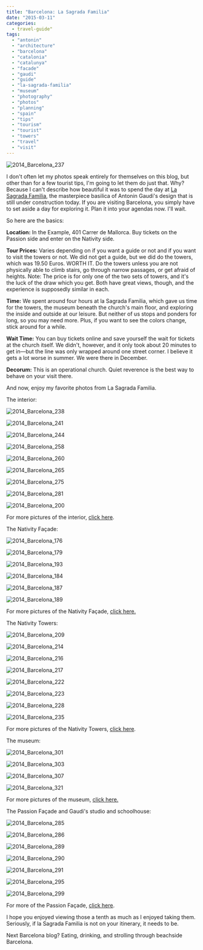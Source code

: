 ```yaml
---
title: "Barcelona: La Sagrada Familia"
date: "2015-03-11"
categories:
  - travel-guide"
tags:
  - "antonin"
  - "architecture"
  - "barcelona"
  - "catalonia"
  - "catalunya"
  - "facade"
  - "gaudi"
  - "guide"
  - "la-sagrada-familia"
  - "museum"
  - "photography"
  - "photos"
  - "planning"
  - "spain"
  - "tips"
  - "tourism"
  - "tourist"
  - "towers"
  - "travel"
  - "visit"
---
```


![2014_Barcelona_237](http://s3.amazonaws.com/thegourmez-wpmedia/2015/03/2014_Barcelona_237.jpg)

I don't often let my photos speak entirely for themselves on this blog, but other than for a few tourist tips, I'm going to let them do just that. Why? Because I can't describe how beautiful it was to spend the day at [La Sagrada Familia,](http://www.sagradafamilia.cat/sf-eng/) the masterpiece basilica of Antonin Gaudi's design that is still under construction today. If you are visiting Barcelona, you simply have to set aside a day for exploring it. Plan it into your agendas now. I'll wait.

So here are the basics:

**Location:** In the Example, 401 Carrer de Mallorca. Buy tickets on the Passion side and enter on the Nativity side.

**Tour Prices:** Varies depending on if you want a guide or not and if you want to visit the towers or not. We did not get a guide, but we did do the towers, which was 19.50 Euros. WORTH IT. Do the towers unless you are not physically able to climb stairs, go through narrow passages, or get afraid of heights. Note: The price is for only one of the two sets of towers, and it's the luck of the draw which you get. Both have great views, though, and the experience is supposedly similar in each.

**Time:** We spent around four hours at la Sagrada Familia, which gave us time for the towers, the museum beneath the church's main floor, and exploring the inside and outside at our leisure. But neither of us stops and ponders for long, so you may need more. Plus, if you want to see the colors change, stick around for a while.

**Wait Time:** You can buy tickets online and save yourself the wait for tickets at the church itself. We didn't, however, and it only took about 20 minutes to get in—but the line was only wrapped around one street corner. I believe it gets a lot worse in summer. We were there in December.

**Decorum:** This is an operational church. Quiet reverence is the best way to behave on your visit there.

And now, enjoy my favorite photos from La Sagrada Familia.

The interior:

![2014_Barcelona_238](http://s3.amazonaws.com/thegourmez-wpmedia/2015/03/2014_Barcelona_238-500x246.jpg)

![2014_Barcelona_241](http://s3.amazonaws.com/thegourmez-wpmedia/2015/03/2014_Barcelona_241-500x333.jpg)

![2014_Barcelona_244](http://s3.amazonaws.com/thegourmez-wpmedia/2015/03/2014_Barcelona_244-333x500.jpg)

![2014_Barcelona_258](http://s3.amazonaws.com/thegourmez-wpmedia/2015/03/2014_Barcelona_258-500x333.jpg)

![2014_Barcelona_260](http://s3.amazonaws.com/thegourmez-wpmedia/2015/03/2014_Barcelona_260-500x333.jpg)

![2014_Barcelona_265](http://s3.amazonaws.com/thegourmez-wpmedia/2015/03/2014_Barcelona_265-500x333.jpg)

![2014_Barcelona_275](http://s3.amazonaws.com/thegourmez-wpmedia/2015/03/2014_Barcelona_275-333x500.jpg)

![2014_Barcelona_281](http://s3.amazonaws.com/thegourmez-wpmedia/2015/03/2014_Barcelona_281-333x500.jpg)

![2014_Barcelona_200](http://s3.amazonaws.com/thegourmez-wpmedia/2015/03/2014_Barcelona_200-500x333.jpg)

For more pictures of the interior, [click here](https://www.facebook.com/media/set/?set=a.10152608620274607.1073741925.567409606&type=1&l=e02eaefb40).

The Nativity Façade:

![2014_Barcelona_176](http://s3.amazonaws.com/thegourmez-wpmedia/2015/03/2014_Barcelona_176-333x500.jpg)

![2014_Barcelona_179](http://s3.amazonaws.com/thegourmez-wpmedia/2015/03/2014_Barcelona_179-333x500.jpg)

![2014_Barcelona_193](http://s3.amazonaws.com/thegourmez-wpmedia/2015/03/2014_Barcelona_193-500x333.jpg)

![2014_Barcelona_184](http://s3.amazonaws.com/thegourmez-wpmedia/2015/03/2014_Barcelona_184.jpg)

![2014_Barcelona_187](http://s3.amazonaws.com/thegourmez-wpmedia/2015/03/2014_Barcelona_187-500x333.jpg)

![2014_Barcelona_189](http://s3.amazonaws.com/thegourmez-wpmedia/2015/03/2014_Barcelona_189.jpg)

For more pictures of the Nativity Façade, [click here.](https://www.facebook.com/media/set/?set=a.10152608205784607.1073741923.567409606&type=1&l=01897baaee)

The Nativity Towers:

![2014_Barcelona_209](http://s3.amazonaws.com/thegourmez-wpmedia/2015/03/2014_Barcelona_209-333x500.jpg)

![2014_Barcelona_214](http://s3.amazonaws.com/thegourmez-wpmedia/2015/03/2014_Barcelona_214-333x500.jpg)

![2014_Barcelona_216](http://s3.amazonaws.com/thegourmez-wpmedia/2015/03/2014_Barcelona_216-333x500.jpg)

![2014_Barcelona_217](http://s3.amazonaws.com/thegourmez-wpmedia/2015/03/2014_Barcelona_217-333x500.jpg)

![2014_Barcelona_222](http://s3.amazonaws.com/thegourmez-wpmedia/2015/03/2014_Barcelona_222-500x333.jpg)

![2014_Barcelona_223](http://s3.amazonaws.com/thegourmez-wpmedia/2015/03/2014_Barcelona_223-333x500.jpg)

![2014_Barcelona_228](http://s3.amazonaws.com/thegourmez-wpmedia/2015/03/2014_Barcelona_228-500x333.jpg)

![2014_Barcelona_235](http://s3.amazonaws.com/thegourmez-wpmedia/2015/03/2014_Barcelona_235-500x333.jpg)

For more pictures of the Nativity Towers, [click here](https://www.facebook.com/media/set/?set=a.10152608420834607.1073741924.567409606&type=1&l=c22cb015ff).

The museum:

![2014_Barcelona_301](http://s3.amazonaws.com/thegourmez-wpmedia/2015/03/2014_Barcelona_301-333x500.jpg)

![2014_Barcelona_303](http://s3.amazonaws.com/thegourmez-wpmedia/2015/03/2014_Barcelona_303-500x385.jpg)

![2014_Barcelona_307](http://s3.amazonaws.com/thegourmez-wpmedia/2015/03/2014_Barcelona_307-333x500.jpg)

![2014_Barcelona_321](http://s3.amazonaws.com/thegourmez-wpmedia/2015/03/2014_Barcelona_321-500x333.jpg)

For more pictures of the museum, [click here.](https://www.facebook.com/media/set/?set=a.10152612437184607.1073741926.567409606&type=1&l=c6778d34c4)

The Passion Façade and Gaudi's studio and schoolhouse:

![2014_Barcelona_285](http://s3.amazonaws.com/thegourmez-wpmedia/2015/03/2014_Barcelona_285-333x500.jpg)

![2014_Barcelona_286](http://s3.amazonaws.com/thegourmez-wpmedia/2015/03/2014_Barcelona_286-333x500.jpg)

![2014_Barcelona_289](http://s3.amazonaws.com/thegourmez-wpmedia/2015/03/2014_Barcelona_289-440x500.jpg)

![2014_Barcelona_290](http://s3.amazonaws.com/thegourmez-wpmedia/2015/03/2014_Barcelona_290-333x500.jpg)

![2014_Barcelona_291](http://s3.amazonaws.com/thegourmez-wpmedia/2015/03/2014_Barcelona_291-333x500.jpg)

![2014_Barcelona_295](http://s3.amazonaws.com/thegourmez-wpmedia/2015/03/2014_Barcelona_295-500x333.jpg)

![2014_Barcelona_299](http://s3.amazonaws.com/thegourmez-wpmedia/2015/03/2014_Barcelona_299-333x500.jpg)

For more of the Passion Façade, [click here](https://www.facebook.com/media/set/?set=a.10152608205784607.1073741923.567409606&type=1&l=01897baaee).

I hope you enjoyed viewing those a tenth as much as I enjoyed taking them. Seriously, if la Sagrada Familia is not on your itinerary, it needs to be.

Next Barcelona blog? Eating, drinking, and strolling through beachside Barcelona.
